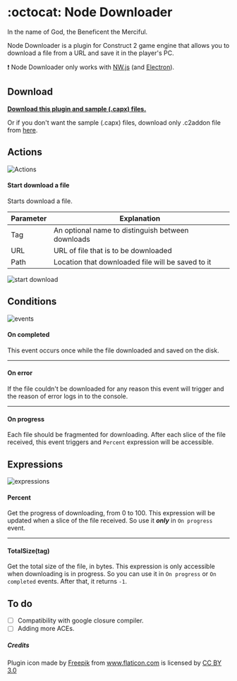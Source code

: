 # :octocat: Node Downloader
In the name of God, the Beneficent the Merciful.

Node Downloader is a plugin for Construct 2 game engine that allows you to download a file from a URL and save it in the player's PC.

:exclamation: Node Downloader only works with [NW.js](http://nwjs.io) (and [Electron](http://electron.atom.io)).

## Download
**[Download this plugin and sample (.capx) files.](http://sabereen.github.io/Construct2-Plugins/other/node-downloader/ndl.zip)**

Or if you don't want the sample (.capx) files, download only .c2addon file from  [here](http://sabereen.github.io/Construct2-Plugins/other/node-downloader/node-downloader-1.0.0.c2addon).

## Actions
![Actions](http://sabereen.github.io/Construct2-Plugins/other/node-downloader/shot/actions.png)
#### Start download a file
Starts download a file.

| Parameter | Explanation                                       |
| --------- | ------------------------------------------------- |
| Tag       | An optional name to distinguish between downloads |
| URL       | URL of file that is to be downloaded              |
| Path      | Location that downloaded file will be saved to it |

![start download](http://sabereen.github.io/Construct2-Plugins/other/node-downloader/shot/start-download.png)

## Conditions
![events](http://sabereen.github.io/Construct2-Plugins/other/node-downloader/shot/events.png)
#### On completed
This event occurs once while the file downloaded and saved on the disk.
___
#### On error
If the file couldn't be downloaded for any reason this event will trigger and the reason of error logs in to the console.
___
#### On progress
Each file should be fragmented for downloading. After each slice of the file received, this event triggers and `Percent` expression will be accessible.

## Expressions
![expressions](http://sabereen.github.io/Construct2-Plugins/other/node-downloader/shot/expressions.png)
#### Percent
Get the progress of downloading, from 0 to 100. This expression will be updated when a slice of the file received. So use it **_only_** in `On progress` event.
___
#### TotalSize(tag)
Get the total size of the file, in bytes. This expression is only accessible when downloading is in progress. So you can use it in `On progress` or `On completed` events. After that, it returns `-1`.

## To do
- [ ] Compatibility with google closure compiler.
- [ ] Adding more ACEs.

##### Credits
<div>Plugin icon made by <a href="http://www.freepik.com" title="Freepik">Freepik</a> from <a href="http://www.flaticon.com" title="Flaticon">www.flaticon.com</a>             is licensed by <a href="http://creativecommons.org/licenses/by/3.0/" title="Creative Commons BY 3.0">CC BY 3.0</a></div>
